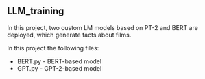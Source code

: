 <h2>
  LLM_training
</h2>
  <p>In this project, two custom LM models based on PT-2 and BERT are deployed, which generate facts about films.<p>


In this project the following files:
<ul>
 <li>BERT.py - BERT-based model</li>
 <li>GPT.py - GPT-2-based model</li>
</ul>


